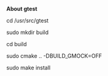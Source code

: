 

**About gtest**


cd /usr/src/gtest

sudo mkdir build

cd build

sudo cmake .. -DBUILD_GMOCK=OFF

sudo make install
